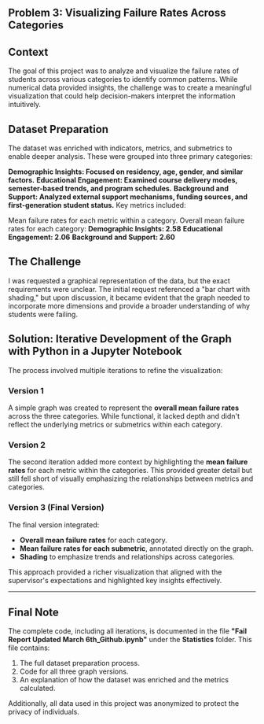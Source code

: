 ## **Problem 3: Visualizing Failure Rates Across Categories**

## **Context**

The goal of this project was to analyze and visualize the failure rates of students across various categories to identify common patterns. While numerical data provided insights, the challenge was to create a meaningful visualization that could help decision-makers interpret the information intuitively.

## Dataset Preparation
The dataset was enriched with indicators, metrics, and submetrics to enable deeper analysis. These were grouped into three primary categories:

**Demographic Insights: Focused on residency, age, gender, and similar factors.**
**Educational Engagement: Examined course delivery modes, semester-based trends, and program schedules.**
**Background and Support: Analyzed external support mechanisms, funding sources, and first-generation student status.**
Key metrics included:

Mean failure rates for each metric within a category.
Overall mean failure rates for each category:
**Demographic Insights: 2.58**
**Educational Engagement: 2.06**
**Background and Support: 2.60**

## **The Challenge**
I was requested a graphical representation of the data, but the exact requirements were unclear. The initial request referenced a "bar chart with shading," but upon discussion, it became evident that the graph needed to incorporate more dimensions and provide a broader understanding of why students were failing.

## **Solution: Iterative Development of the Graph with Python in a Jupyter Notebook**
The process involved multiple iterations to refine the visualization:

### **Version 1**
A simple graph was created to represent the **overall mean failure rates** across the three categories. While functional, it lacked depth and didn't reflect the underlying metrics or submetrics within each category.

### **Version 2**
The second iteration added more context by highlighting the **mean failure rates** for each metric within the categories. This provided greater detail but still fell short of visually emphasizing the relationships between metrics and categories.

### **Version 3 (Final Version)**
The final version integrated:
- **Overall mean failure rates** for each category.
- **Mean failure rates for each submetric**, annotated directly on the graph.
- **Shading** to emphasize trends and relationships across categories.

This approach provided a richer visualization that aligned with the supervisor's expectations and highlighted key insights effectively.

---

## **Final Note**
The complete code, including all iterations, is documented in the file **"Fail Report Updated March 6th_Github.ipynb"** under the **Statistics** folder. This file contains:
1. The full dataset preparation process.  
2. Code for all three graph versions.  
3. An explanation of how the dataset was enriched and the metrics calculated.  

Additionally, all data used in this project was anonymized to protect the privacy of individuals.
